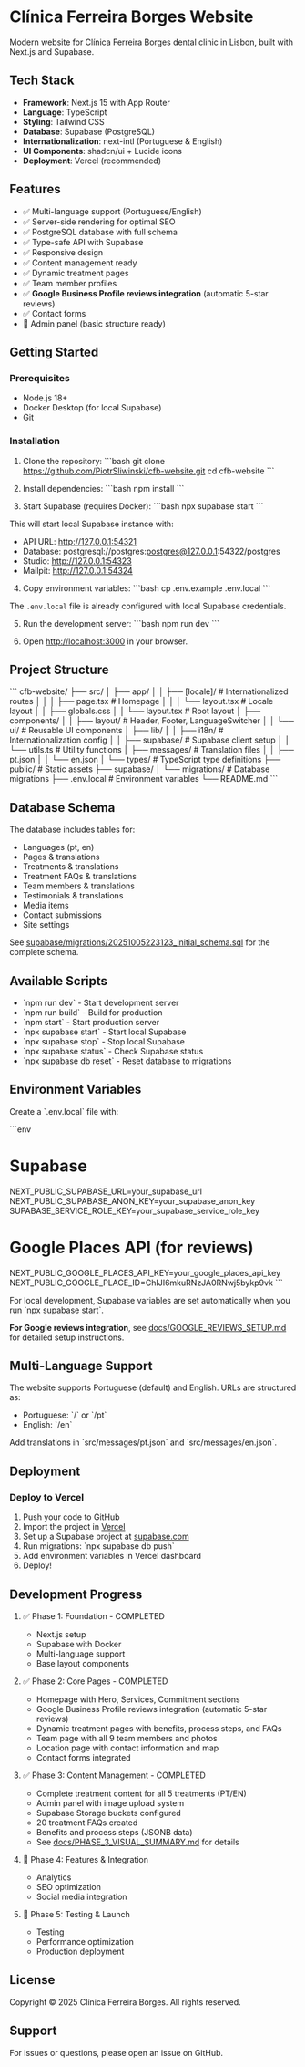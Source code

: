 # Clínica Ferreira Borges Website

Modern website for Clínica Ferreira Borges dental clinic in Lisbon, built with Next.js and Supabase.

## Tech Stack

- **Framework**: Next.js 15 with App Router
- **Language**: TypeScript
- **Styling**: Tailwind CSS
- **Database**: Supabase (PostgreSQL)
- **Internationalization**: next-intl (Portuguese & English)
- **UI Components**: shadcn/ui + Lucide icons
- **Deployment**: Vercel (recommended)

## Features

- ✅ Multi-language support (Portuguese/English)
- ✅ Server-side rendering for optimal SEO
- ✅ PostgreSQL database with full schema
- ✅ Type-safe API with Supabase
- ✅ Responsive design
- ✅ Content management ready
- ✅ Dynamic treatment pages
- ✅ Team member profiles
- ✅ **Google Business Profile reviews integration** (automatic 5-star reviews)
- ✅ Contact forms
- 🚧 Admin panel (basic structure ready)

## Getting Started

### Prerequisites

- Node.js 18+
- Docker Desktop (for local Supabase)
- Git

### Installation

1. Clone the repository:
\`\`\`bash
git clone https://github.com/PiotrSliwinski/cfb-website.git
cd cfb-website
\`\`\`

2. Install dependencies:
\`\`\`bash
npm install
\`\`\`

3. Start Supabase (requires Docker):
\`\`\`bash
npx supabase start
\`\`\`

This will start local Supabase instance with:
- API URL: http://127.0.0.1:54321
- Database: postgresql://postgres:postgres@127.0.0.1:54322/postgres
- Studio: http://127.0.0.1:54323
- Mailpit: http://127.0.0.1:54324

4. Copy environment variables:
\`\`\`bash
cp .env.example .env.local
\`\`\`

The `.env.local` file is already configured with local Supabase credentials.

5. Run the development server:
\`\`\`bash
npm run dev
\`\`\`

6. Open [http://localhost:3000](http://localhost:3000) in your browser.

## Project Structure

\`\`\`
cfb-website/
├── src/
│   ├── app/
│   │   ├── [locale]/          # Internationalized routes
│   │   │   ├── page.tsx       # Homepage
│   │   │   └── layout.tsx     # Locale layout
│   │   ├── globals.css
│   │   └── layout.tsx         # Root layout
│   ├── components/
│   │   ├── layout/            # Header, Footer, LanguageSwitcher
│   │   └── ui/                # Reusable UI components
│   ├── lib/
│   │   ├── i18n/              # Internationalization config
│   │   ├── supabase/          # Supabase client setup
│   │   └── utils.ts           # Utility functions
│   ├── messages/              # Translation files
│   │   ├── pt.json
│   │   └── en.json
│   └── types/                 # TypeScript type definitions
├── public/                    # Static assets
├── supabase/
│   └── migrations/            # Database migrations
├── .env.local                 # Environment variables
└── README.md
\`\`\`

## Database Schema

The database includes tables for:
- Languages (pt, en)
- Pages & translations
- Treatments & translations
- Treatment FAQs & translations
- Team members & translations
- Testimonials & translations
- Media items
- Contact submissions
- Site settings

See [supabase/migrations/20251005223123_initial_schema.sql](supabase/migrations/20251005223123_initial_schema.sql) for the complete schema.

## Available Scripts

- \`npm run dev\` - Start development server
- \`npm run build\` - Build for production
- \`npm start\` - Start production server
- \`npx supabase start\` - Start local Supabase
- \`npx supabase stop\` - Stop local Supabase
- \`npx supabase status\` - Check Supabase status
- \`npx supabase db reset\` - Reset database to migrations

## Environment Variables

Create a \`.env.local\` file with:

\`\`\`env
# Supabase
NEXT_PUBLIC_SUPABASE_URL=your_supabase_url
NEXT_PUBLIC_SUPABASE_ANON_KEY=your_supabase_anon_key
SUPABASE_SERVICE_ROLE_KEY=your_supabase_service_role_key

# Google Places API (for reviews)
NEXT_PUBLIC_GOOGLE_PLACES_API_KEY=your_google_places_api_key
NEXT_PUBLIC_GOOGLE_PLACE_ID=ChIJI6mkuRNzJA0RNwj5bykp9vk
\`\`\`

For local development, Supabase variables are set automatically when you run \`npx supabase start\`.

**For Google reviews integration**, see [docs/GOOGLE_REVIEWS_SETUP.md](docs/GOOGLE_REVIEWS_SETUP.md) for detailed setup instructions.

## Multi-Language Support

The website supports Portuguese (default) and English. URLs are structured as:
- Portuguese: \`/\` or \`/pt\`
- English: \`/en\`

Add translations in \`src/messages/pt.json\` and \`src/messages/en.json\`.

## Deployment

### Deploy to Vercel

1. Push your code to GitHub
2. Import the project in [Vercel](https://vercel.com)
3. Set up a Supabase project at [supabase.com](https://supabase.com)
4. Run migrations: \`npx supabase db push\`
5. Add environment variables in Vercel dashboard
6. Deploy!

## Development Progress

1. ✅ Phase 1: Foundation - COMPLETED
   - Next.js setup
   - Supabase with Docker
   - Multi-language support
   - Base layout components

2. ✅ Phase 2: Core Pages - COMPLETED
   - Homepage with Hero, Services, Commitment sections
   - Google Business Profile reviews integration (automatic 5-star reviews)
   - Dynamic treatment pages with benefits, process steps, and FAQs
   - Team page with all 9 team members and photos
   - Location page with contact information and map
   - Contact forms integrated

3. ✅ Phase 3: Content Management - COMPLETED
   - Complete treatment content for all 5 treatments (PT/EN)
   - Admin panel with image upload system
   - Supabase Storage buckets configured
   - 20 treatment FAQs created
   - Benefits and process steps (JSONB data)
   - See [docs/PHASE_3_VISUAL_SUMMARY.md](docs/PHASE_3_VISUAL_SUMMARY.md) for details

4. 🚧 Phase 4: Features & Integration
   - Analytics
   - SEO optimization
   - Social media integration

5. 🚧 Phase 5: Testing & Launch
   - Testing
   - Performance optimization
   - Production deployment

## License

Copyright © 2025 Clínica Ferreira Borges. All rights reserved.

## Support

For issues or questions, please open an issue on GitHub.

